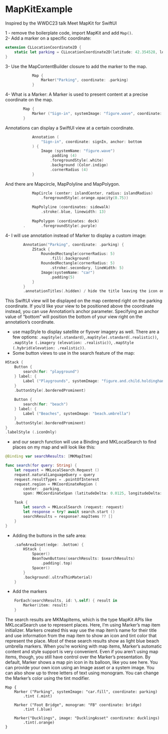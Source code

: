 # MapKitExample
Inspired by the WWDC23 talk Meet MapKit for SwiftUI

1 - remove the boilerplate code, import MapKit and add `Map()`.  
2- Add a marker on a specific coordinate:
```swift
extension CLLocationCoordinate2D {
    static let parking = CLLocationCoordinate2D(latitude: 42.354528, longitude: -71.068369)
}
```
3- Use the MapContentBuilder closure to add the marker to the map. 
 

```swift
            Map {
                Marker("Parking", coordinate: .parking)
            }
```
4- What is a Marker: A Marker is used to present content at a precise coordinate on the map.
```swift
        Map {
            Marker ("Sign-in", systemImage: "figure.wave", coordinate: signIn)
        }
``` 
Annotations can display a SwiftUI view at a certain coordinate.   
```swift
            Annotation (
                "Sign-in", coordinate: signIn, anchor: bottom
            ) {
                Image (systemName: "figure.wave")
                    .padding (4)
                    .foregroundStyle(.white)
                    .background (Color.indigo)
                    .cornerRadius (4)
            }
```
And there are Mapcircle, MapPolyline and MapPolygon.
```swift
            MapCircle (center: islandCenter, radius: islandRadius)
                .foregroundStyle(.orange.opacity(0.75))
            
            MapPolyline (coordinates: sidewalk)
                .stroke(.blue, linewidth: 13)
                
            MapPolygon (coordinates: dock)
        .       .foregroundStyle(.purple)
```

4- I will use annotation instead of Marker to display a custom image:
```swift
        Annotation("Parking", coordinate: .parking) {
            ZStack {
                RoundedRectangle(cornerRadius: 5)
                    .fill(.background)
                RoundedRectangle(cornerRadius: 5)
                    .stroke(.secondary, lineWidth: 5)
                Image(systemName: "car")
                    .padding(5)
            }
        }
        .annotationTitles(.hidden) / hide the title leaving the icon only
```
This SwiftUI view will be displayed on the map centered right on the parking coordinate. If you’d like your view to be positioned above the coordinate instead, you can use Annotation’s anchor parameter. Specifying an anchor value of “bottom” will position the bottom of your view right on the annotation’s coordinate.

- use mapStyle to display satellite or flyover imagery as well. There are a few options: `.mapStyle(.standard)`,`.mapStyle(.standard(.realistic))`, `.mapStyle (.imagery (elevation: .realistic))`, `.mapStyle (.hybrid(elevation: .realistic))`. 
- Some button views to use in the search feature of the map:
```swift
HStack {
    Button {
        search(for: "playground")
    } label: {
        Label ("Playgrounds", systemImage: "figure.and.child.holdinghands")
    } 
    .buttonStyle(.borderedProminent)
    
    Button {
        search(for: "beach")
    } label: {
        Label ("Beaches", systemImage: "beach.umbrella")
    } 
    .buttonStyle(.borderedProminent)
}
.labelStyle (.iconOnly)

```
- and our search function will use a Binding and MKLocalSearch to find places on my map and will look like this:
```swift
@Binding var searchResults: [MKMapItem]

func search(for query: String) {
    let request = MKLocalSearch.Request ()
    request.naturalLanguageQuery = query
    request.resultTypes = .pointOfInterest
    request.region = MKCoordinateRegion (
        center: .parking,
        span: MKCoordinateSpan (latitudeDelta: 0.0125, longitudeDelta: 0.0125))

    Task {
        let search = MKLocalSearch (request: request)
        let response = try? await search.start ()
        searchResults = response?.mapItems ?? []
    }
}
```
- Adding the buttons in the safe area:
```swift
    .safeAreaInset(edge: .bottom) {
        HStack {
            Spacer()
            BeanTownButtons(searchResults: $searchResults)
                .padding(.top)
            Spacer()
        }
        .background(.ultraThinMaterial)
    }
```
- Add the markers
```swift
    ForEach(searchResults, id: \.self) { result in
        Marker(item: result)
    }
```
The search results are MKMapItems, which is the type MapKit APIs like MKLocalSearch use to represent places. Here, I’m using Marker’s map item initializer. Markers created this way use the map item’s name for their title and use information from the map item to show an icon and tint color that represent the place. Most of these search results show as light blue beach umbrella markers. When you’re working with map items, Marker’s automatic content and style support is very convenient. Even if you aren’t using map items, though, you still have control over the Marker’s presentation. By default, Marker shows a map pin icon in its balloon, like you see here. You can provide your own icon using an Image asset or a system image. You can also show up to three letters of text using monogram. You can change the Marker’s color using the tint modifier. 
```
Map {
    Marker ("Parking", systemImage: "car.fill", coordinate: parking)
        .tint (.mint)

    Marker ("Foot Bridge", monogram: "FB" coordinate: bridge)
        .tint (.blue)

    Marker("Ducklings", image: "DucklingAsset" coordinate: ducklings)
        .tint(.orange)
}
```
